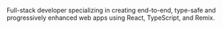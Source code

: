 Full-stack developer specializing in creating end-to-end, type-safe  and progressively enhanced web apps using React, TypeScript, and Remix.
